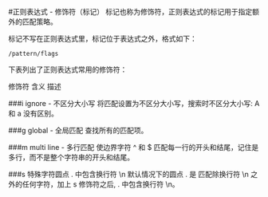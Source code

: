 #正则表达式 - 修饰符（标记）
标记也称为修饰符，正则表达式的标记用于指定额外的匹配策略。

标记不写在正则表达式里，标记位于表达式之外，格式如下：

    /pattern/flags
下表列出了正则表达式常用的修饰符：

修饰符	含义	描述

###i
ignore - 不区分大小写	将匹配设置为不区分大小写，搜索时不区分大小写: A 和 a 没有区别。

###g
global - 全局匹配	查找所有的匹配项。

###m
multi line - 多行匹配	使边界字符 ^ 和 $ 匹配每一行的开头和结尾，记住是多行，而不是整个字符串的开头和结尾。

###s
特殊字符圆点 . 中包含换行符 \n	默认情况下的圆点 . 是 匹配除换行符 \n 之外的任何字符，加上 s 修饰符之后, . 中包含换行符 \n。
